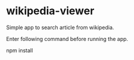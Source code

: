 # wikipedia-viewer
Simple app to search article from wikipedia.

Enter following command before running the app.

npm install
